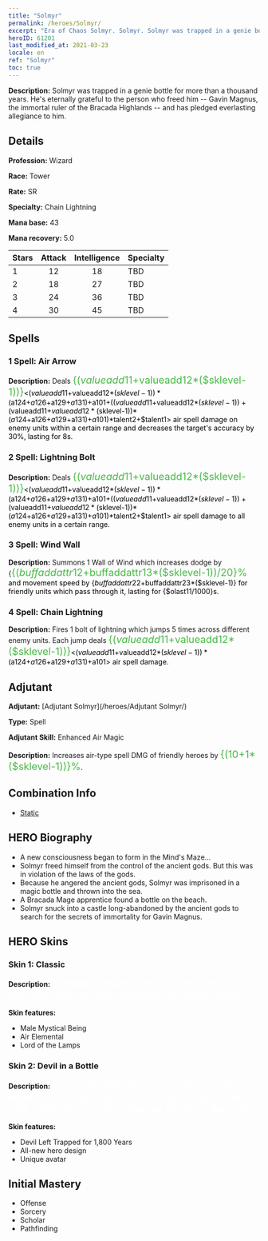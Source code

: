 ```yaml
---
title: "Solmyr"
permalink: /heroes/Solmyr/
excerpt: "Era of Chaos Solmyr. Solmyr. Solmyr was trapped in a genie bottle for more than a thousand years. He's eternally grateful to the person who freed him -- Gavin Magnus, the immortal ruler of the Bracada Highlands -- and has pledged everlasting allegiance to him."
heroID: 61201
last_modified_at: 2021-03-23
locale: en
ref: "Solmyr"
toc: true
---
```

 **Description:** Solmyr was trapped in a genie bottle for more than a thousand years. He's eternally grateful to the person who freed him -- Gavin Magnus, the immortal ruler of the Bracada Highlands -- and has pledged everlasting allegiance to him.
## Details
 **Profession:** Wizard

 **Race:** Tower

 **Rate:** SR

 **Specialty:** Chain Lightning

 **Mana base:** 43

 **Mana recovery:** 5.0


  | Stars   |     Attack     |  Intelligence  |      Specialty     |
  |---------|:---------------:|:---------------:|--------------------|
  |    1    | 12 | 18 | TBD |
  |    2    | 18 | 27 | TBD |
  |    3    | 24 | 36 | TBD |
  |    4    | 30 | 45 | TBD |

## Spells
### 1 Spell: Air Arrow
 **Description:** Deals <span style="color: #48b946;font-size:20px">{($valueadd11+$valueadd12*($sklevel-1))}</span><span style="color: black"><($valueadd11+$valueadd12*($sklevel-1))*($a124+$a126+$a129+$a131)+$a101+(($valueadd11+$valueadd12*($sklevel-1))+($valueadd11+$valueadd12*($sklevel-1))*($a124+$a126+$a129+$a131)+$a101)*$talent2+$talent1> air spell damage on enemy units within a certain range and decreases the target's accuracy by 30%, lasting for 8s.

### 2 Spell: Lightning Bolt
 **Description:** Deals <span style="color: #48b946;font-size:20px">{($valueadd11+$valueadd12*($sklevel-1))}</span><span style="color: black"><($valueadd11+$valueadd12*($sklevel-1))*($a124+$a126+$a129+$a131)+$a101+(($valueadd11+$valueadd12*($sklevel-1))+($valueadd11+$valueadd12*($sklevel-1))*($a124+$a126+$a129+$a131)+$a101)*$talent2+$talent1> air spell damage to all enemy units in a certain range.

### 3 Spell: Wind Wall
 **Description:** Summons 1 Wall of Wind which increases dodge by {<span style="color: #48b946;font-size:20px">{($buffaddattr12+$buffaddattr13*($sklevel-1))/20}%</span><span style="color: black"> and movement speed by {$buffaddattr22+$buffaddattr23*($sklevel-1)} for friendly units which pass through it, lasting for {$olast11/1000}s.

### 4 Spell: Chain Lightning
 **Description:** Fires 1 bolt of lightning which jumps 5 times across different enemy units. Each jump deals <span style="color: #48b946;font-size:20px">{($valueadd11+$valueadd12*($sklevel-1))}</span><span style="color: black"><($valueadd11+$valueadd12*($sklevel-1))*($a124+$a126+$a129+$a131)+$a101> air spell damage.


## Adjutant

 **Adjutant:**  [Adjutant Solmyr](/heroes/Adjutant Solmyr/) 

 **Type:**  Spell 

 **Adjutant Skill:**  Enhanced Air Magic 

 **Description:** Increases air-type spell DMG of friendly heroes by <span style="color: #48b946;font-size:20px">{(10+1*($sklevel-1))}%</span><span style="color: black">.

## Combination Info

* [Static](/combination/Static/) 

## HERO Biography
   - A new consciousness began to form in the Mind's Maze...
   - Solmyr freed himself from the control of the ancient gods. But this was in violation of the laws of the gods.
   - Because he angered the ancient gods, Solmyr was imprisoned in a magic bottle and thrown into the sea.
   - A Bracada Mage apprentice found a bottle on the beach.
   - Solmyr snuck into a castle long-abandoned by the ancient gods to search for the secrets of immortality for Gavin Magnus.

## HERO Skins
### Skin 1: **Classic**

 **Description:** <span style="color: #ffffff;font-size:20px">I pledge allegiance only to the King of Bracada who has freed me from my glassy prison! </span>

 **Skin features:** 

   - Male Mystical Being
   - Air Elemental
   - Lord of the Lamps

### Skin 2: **Devil in a Bottle**

 **Description:** <span style="color: #ffffff;font-size:20px">Four centuries after he was sunk to the depths of the sea, the devil in the bottle swore an oath to kill the man who releases him from the seal. </span>

 **Skin features:** 

   - Devil Left Trapped for 1,800 Years
   - All-new hero design
   - Unique avatar


## Initial Mastery
   - Offense
   - Sorcery
   - Scholar
   - Pathfinding
